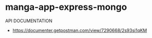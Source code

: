 # manga-app-express-mongo
API DOCUMENTATION
- https://documenter.getpostman.com/view/7290668/2s93si1qKM
